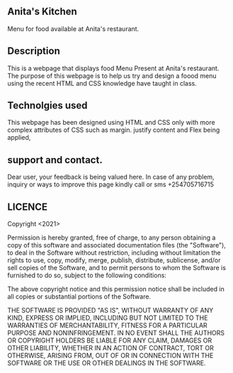 ## Anita's Kitchen
Menu for food available at Anita's restaurant.
## Description
This is a webpage that displays food Menu Present at Anita's restaurant. The purpose of this webpage is to help us try and design a foood menu using the recent HTML and CSS knowledge have taught in class.
## Technolgies used
This webpage has been designed using HTML and CSS only with more complex attributes of CSS such as margin. justify content and Flex being applied,
## support and contact.
Dear user, your feedback is being valued here. In case of any problem, inquiry or ways to improve this page kindly call or sms +254705716715
## LICENCE
Copyright <2021> <HALIMA YAHYA>

Permission is hereby granted, free of charge, to any person obtaining a copy of this software and associated documentation files (the "Software"), to deal in the Software without restriction, including without limitation the rights to use, copy, modify, merge, publish, distribute, sublicense, and/or sell copies of the Software, and to permit persons to whom the Software is furnished to do so, subject to the following conditions:

The above copyright notice and this permission notice shall be included in all copies or substantial portions of the Software.

THE SOFTWARE IS PROVIDED "AS IS", WITHOUT WARRANTY OF ANY KIND, EXPRESS OR IMPLIED, INCLUDING BUT NOT LIMITED TO THE WARRANTIES OF MERCHANTABILITY, FITNESS FOR A PARTICULAR PURPOSE AND NONINFRINGEMENT. IN NO EVENT SHALL THE AUTHORS OR COPYRIGHT HOLDERS BE LIABLE FOR ANY CLAIM, DAMAGES OR OTHER LIABILITY, WHETHER IN AN ACTION OF CONTRACT, TORT OR OTHERWISE, ARISING FROM, OUT OF OR IN CONNECTION WITH THE SOFTWARE OR THE USE OR OTHER DEALINGS IN THE SOFTWARE.